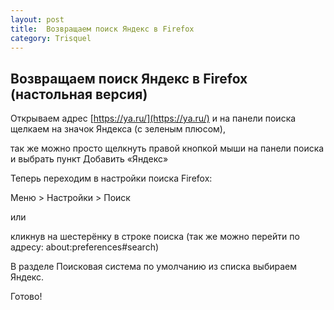 ```yaml
---
layout: post
title:  Возвращаем поиск Яндекс в Firefox
category: Trisquel
---
```


## Возвращаем поиск Яндекс в Firefox (настольная версия)


Открываем адрес [https://ya.ru/](https://ya.ru/) и на панели поиска щелкаем на значок Яндекса (с зеленым плюсом),

 так же можно просто щелкнуть правой кнопкой мыши на панели поиска и выбрать пункт Добавить «Яндекс» 

Теперь переходим в настройки поиска Firefox: 

Меню > Настройки > Поиск

 или
 
кликнув на шестерёнку в строке поиска (так же можно перейти по адресу: about:preferences#search)

В разделе Поисковая система по умолчанию из списка выбираем Яндекс.

Готово!

